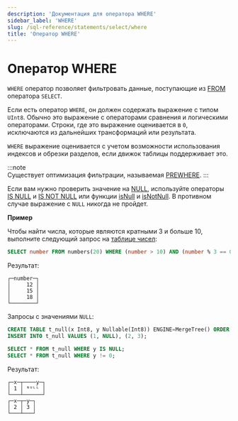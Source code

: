 ```yaml
---
description: 'Документация для оператора WHERE'
sidebar_label: 'WHERE'
slug: /sql-reference/statements/select/where
title: 'Оператор WHERE'
---
```



# Оператор WHERE

`WHERE` оператор позволяет фильтровать данные, поступающие из [FROM](../../../sql-reference/statements/select/from.md) оператора `SELECT`.

Если есть оператор `WHERE`, он должен содержать выражение с типом `UInt8`. Обычно это выражение с операторами сравнения и логическими операторами. Строки, где это выражение оценивается в `0`, исключаются из дальнейших трансформаций или результата.

`WHERE` выражение оценивается с учетом возможности использования индексов и обрезки разделов, если движок таблицы поддерживает это.

:::note    
Существует оптимизация фильтрации, называемая [PREWHERE](../../../sql-reference/statements/select/prewhere.md).
:::

Если вам нужно проверить значение на [NULL](/sql-reference/syntax#null), используйте операторы [IS NULL](/sql-reference/operators#is_null) и [IS NOT NULL](/sql-reference/operators#is_not_null) или функции [isNull](../../../sql-reference/functions/functions-for-nulls.md#isnull) и [isNotNull](../../../sql-reference/functions/functions-for-nulls.md#isnotnull).
В противном случае выражение с `NULL` никогда не пройдет.

**Пример**

Чтобы найти числа, которые являются кратными 3 и больше 10, выполните следующий запрос на [таблице чисел](../../../sql-reference/table-functions/numbers.md):

```sql
SELECT number FROM numbers(20) WHERE (number > 10) AND (number % 3 == 0);
```

Результат:

```text
┌─number─┐
│     12 │
│     15 │
│     18 │
└────────┘
```

Запросы с значениями `NULL`:

```sql
CREATE TABLE t_null(x Int8, y Nullable(Int8)) ENGINE=MergeTree() ORDER BY x;
INSERT INTO t_null VALUES (1, NULL), (2, 3);

SELECT * FROM t_null WHERE y IS NULL;
SELECT * FROM t_null WHERE y != 0;
```

Результат:

```text
┌─x─┬────y─┐
│ 1 │ ᴺᵁᴸᴸ │
└───┴──────┘
┌─x─┬─y─┐
│ 2 │ 3 │
└───┴───┘
```
